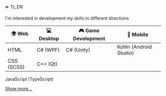 ⏩ TL;DR

I'm interested in development my skills in different directions

🌍 Web  | 💻 Desktop | 🎮 Game Development | 📱 Mobile
------------- | -------------|------------- | -------------
HTML  | C# (WPF) | C# (Unity) | Kotlin (Android Studio)
CSS (SCSS)  | C++ (Qt)
JavaScript (TypeScript)

[Show more...](https://github.com/Yota002/Yota002/blob/master/DETAILED.md)
